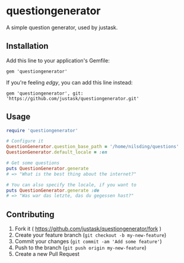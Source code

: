 # questiongenerator

A simple question generator, used by justask.

## Installation

Add this line to your application's Gemfile:

    gem 'questiongenerator'

If you're feeling _edgy_, you can add this line instead:

    gem 'questiongenerator', git: 'https://github.com/justask/questiongenerator.git'

## Usage

``` ruby
require 'questiongenerator'

# Configure it
QuestionGenerator.question_base_path = '/home/nilsding/questions'
QuestionGenerator.default_locale = :en

# Get some questions
puts QuestionGenerator.generate
# => "What is the best thing about the internet?"

# You can also specify the locale, if you want to
puts QuestionGenerator.generate :de
# => "Was war das letzte, das du gegessen hast?"
```

## Contributing

1. Fork it ( https://github.com/justask/questiongenerator/fork )
2. Create your feature branch (`git checkout -b my-new-feature`)
3. Commit your changes (`git commit -am 'Add some feature'`)
4. Push to the branch (`git push origin my-new-feature`)
5. Create a new Pull Request
